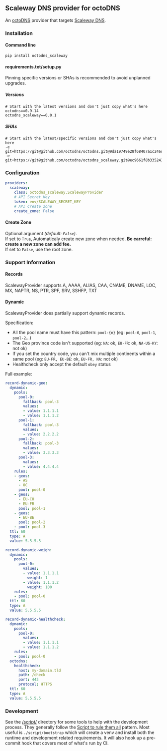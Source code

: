 ## Scaleway DNS provider for octoDNS

An [octoDNS](https://github.com/octodns/octodns/) provider that targets [Scaleway DNS](https://www.scaleway.com/en/dns/).

### Installation

#### Command line

```
pip install octodns_scaleway
```

#### requirements.txt/setup.py

Pinning specific versions or SHAs is recommended to avoid unplanned upgrades.

##### Versions

```
# Start with the latest versions and don't just copy what's here
octodns==0.9.14
octodns_scaleway==0.0.1
```

##### SHAs

```
# Start with the latest/specific versions and don't just copy what's here
-e git+https://git@github.com/octodns/octodns.git@9da19749e28f68407a1c246dfdf65663cdc1c422#egg=octodns
-e git+https://git@github.com/octodns/octodns_scaleway.git@ec9661f8b335241ae4746eea467a8509205e6a30#egg=octodns_scaleway
```

### Configuration

```yaml
providers:
  scaleway:
    class: octodns_scaleway.ScalewayProvider
    # API Secret Key
    token: env/SCALEWAY_SECRET_KEY
    # API Create zone
    create_zone: False
```

#### Create Zone
Optional argument *(default: `False`)*.  
If set to `True`, Automaticaly create new zone when needed. **Be carreful: create a new zone can add fee.**  
If set to `False`, use the root zone.

### Support Information

#### Records

ScalewayProvider supports A, AAAA, ALIAS, CAA, CNAME, DNAME, LOC, MX, NAPTR, NS, PTR, SPF, SRV, SSHFP, TXT

#### Dynamic

ScalewayProvider does partially support dynamic records.

Specification:
- All the pool name must have this pattern: `pool-{n}` (eg: `pool-0`, `pool-1`, `pool-2`...)
- The Geo province code isn't supported (eg: `NA`: ok, `EU-FR`: ok, `NA-US-KY`: not ok)
- If you set the country code, you can't mix multiple continents within a same pool (eg: `EU-FR, EU-BE`: ok, `EU-FR, NA`: not ok)
- Healthcheck only accept the default `obey` status

Full example:
```yaml
record-dynamic-geo:
  dynamic:
    pools:
      pool-0:
        fallback: pool-3
        values:
        - value: 1.1.1.1
        - value: 1.1.1.2
      pool-1:
        fallback: pool-3
        values:
        - value: 2.2.2.2
      pool-2:
        fallback: pool-3
        values:
        - value: 3.3.3.3
      pool-3:
        values:
        - value: 4.4.4.4
    rules:
    - geos:
      - AS
      - OC
      pool: pool-0
    - geos:
      - EU-CH
      - EU-FR
      pool: pool-1
    - geos:
      - EU-BE
      pool: pool-2
    - pool: pool-3
  ttl: 60
  type: A
  value: 5.5.5.5

record-dynamic-weigh:
  dynamic:
    pools:
      pool-0:
        values:
        - value: 1.1.1.1
          weight: 1
        - value: 1.1.1.2
          weight: 100
    rules:
    - pool: pool-0
  ttl: 60
  type: A
  value: 5.5.5.5

record-dynamic-healthcheck:
  dynamic:
    pools:
      pool-0:
        values:
        - value: 1.1.1.1
        - value: 1.1.1.2
    rules:
    - pool: pool-0
  octodns:
    healthcheck:
      host: my-domain.tld
      path: /check
      port: 443
      protocol: HTTPS
  ttl: 60
  type: A
  value: 5.5.5.5
```

### Development

See the [/script/](/script/) directory for some tools to help with the development process. They generally follow the [Script to rule them all](https://github.com/github/scripts-to-rule-them-all) pattern. Most useful is `./script/bootstrap` which will create a venv and install both the runtime and development related requirements. It will also hook up a pre-commit hook that covers most of what's run by CI.
